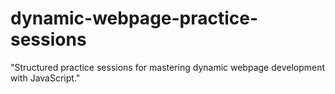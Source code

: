 # dynamic-webpage-practice-sessions
"Structured practice sessions for mastering dynamic webpage development with JavaScript."
